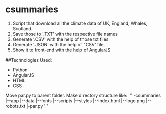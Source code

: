 # csummaries

1. Script that download all the climate data of UK, England, Whales, Scotland.
2. Save those to '.TXT' with the respective file names
3. Generate '.CSV' with the help of those txt files
4. Generate '.JSON' with the help of '.CSV' file.
5. Show it to front-end with the help of AngularJS

##Technologies Used:
- Python
- AngularJS
- HTML
- CSS

Move par.py to parent folder.
Make directory structure like:
'''
-csummaries
|--app
  |--data
  |--fonts
  |--scripts
  |--styles
  |--index.html
  |--logo.png
  |--robots.txt
|-par.py
'''
